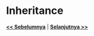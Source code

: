 # Inheritance

**[<< Sebelumnya](m16-pilar-oop.md)**  | **[Selanjutnya >>](m18-abstract-interface.md)**
